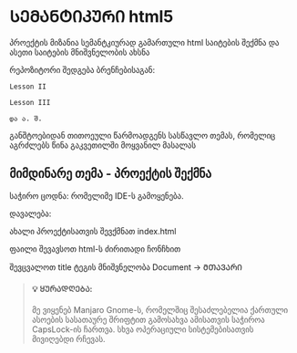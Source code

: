 # ᲡᲔᲛᲐᲜᲢᲘᲙᲣᲠᲘ html5

პროექტის მიზანია სემანტკიურად გამართული html საიტების შექმნა და ასეთი საიტების მნიშვნელობის ახსნა

რეპოზიტორი შედგება ბრენჩებისაგან:


```
Lesson II

Lesson III

და ა. შ.

```
განშტოებიდან თითოეული წარმოადგენს სასწავლო თემას, რომელიც აგრძლებს წინა გაკვეთილში მოყვანილ მასალას


## მიმდინარე თემა - პროექტის შექმნა

საჭირო ცოდნა: რომელიმე IDE-ს გამოყენება.

დავალება: 

ახალი პროექტისათვის შევქმნათ index.html 

ფაილი შევავსოთ html-ს ძირითადი ჩონჩხით

შევცვალოთ title ტეგის მნიშვნელობა Document -> ᲛᲗᲐᲕᲐᲠᲘ

> #### 💡 ᲧᲣᲠᲐᲓᲦᲔᲑᲐ:
> მე ვიყენებ Manjaro Gnome-ს, რომელშიც შესაძლებელია ქართული ასოების სასათაურე შრიფტით გამოსახვა
> ამისათვის საჭიროა CapsLock-ის ჩართვა. 
> სხვა ოპერაციული სისტემებისათვის მივიღებდი რჩევას.





